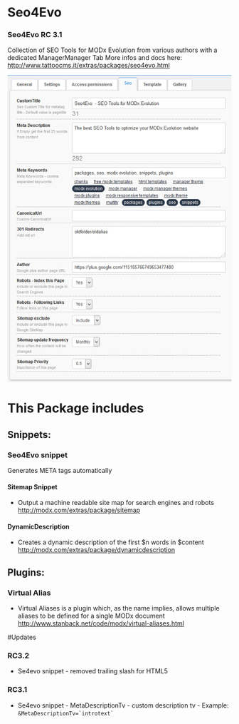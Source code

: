 Seo4Evo
=======
### Seo4Evo RC 3.1

Collection of SEO Tools for MODx Evolution from various authors with a dedicated ManagerManager Tab
More infos and docs here:
http://www.tattoocms.it/extras/packages/seo4evo.html

![seo tab](https://raw.githubusercontent.com/Nicola1971/training-materials/master/Images/seo/seo4evo-tab.jpg)

# This Package includes   

## Snippets:
### Seo4Evo snippet 
Generates META tags automatically 

#### Sitemap Snippet 
* Output a machine readable site map for search engines and robots
http://modx.com/extras/package/sitemap

#### DynamicDescription
* Creates a dynamic description of the first $n words in $content
http://modx.com/extras/package/dynamicdescription

## Plugins:
### Virtual Alias
* Virtual Aliases is a plugin which, as the name implies, allows multiple aliases to be defined for a single MODx document
http://www.stanback.net/code/modx/virtual-aliases.html


 
#Updates
### RC3.2
* Se4evo snippet - removed trailing slash for HTML5 
### RC3.1
* Se4evo snippet - MetaDescriptionTv -  custom description tv - Example: ``` &MetaDescriptionTv=`introtext` ```

